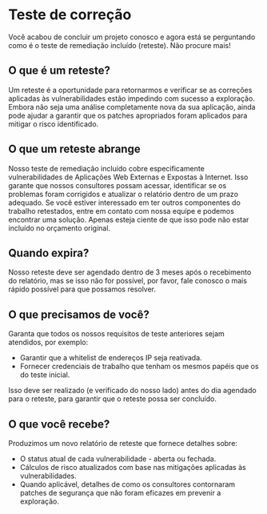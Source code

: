 # Teste de correção

Você acabou de concluir um projeto conosco e agora está se perguntando como é o teste de remediação incluído (reteste). Não procure mais!

## O que é um reteste?

Um reteste é a oportunidade para retornarmos e verificar se as correções aplicadas às vulnerabilidades estão impedindo com sucesso a exploração. Embora não seja uma análise completamente nova da sua aplicação, ainda pode ajudar a garantir que os patches apropriados foram aplicados para mitigar o risco identificado.

## O que um reteste abrange

Nosso teste de remediação incluído cobre especificamente vulnerabilidades de Aplicações Web Externas e Expostas à Internet. Isso garante que nossos consultores possam acessar, identificar se os problemas foram corrigidos e atualizar o relatório dentro de um prazo adequado. Se você estiver interessado em ter outros componentes do trabalho retestados, entre em contato com nossa equipe e podemos encontrar uma solução. Apenas esteja ciente de que isso pode não estar incluído no orçamento original.

## Quando expira?

Nosso reteste deve ser agendado dentro de 3 meses após o recebimento do relatório, mas se isso não for possível, por favor, fale conosco o mais rápido possível para que possamos resolver.

## O que precisamos de você?

Garanta que todos os nossos requisitos de teste anteriores sejam atendidos, por exemplo:

* Garantir que a whitelist de endereços IP seja reativada.
* Fornecer credenciais de trabalho que tenham os mesmos papéis que os do teste inicial.

Isso deve ser realizado (e verificado do nosso lado) antes do dia agendado para o reteste, para garantir que o reteste possa ser concluído.

## O que você recebe?

Produzimos um novo relatório de reteste que fornece detalhes sobre:

* O status atual de cada vulnerabilidade - aberta ou fechada.
* Cálculos de risco atualizados com base nas mitigações aplicadas às vulnerabilidades.
* Quando aplicável, detalhes de como os consultores contornaram patches de segurança que não foram eficazes em prevenir a exploração.
